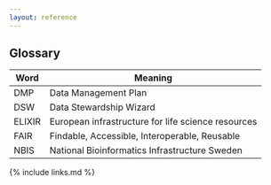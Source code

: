 ```yaml
---
layout: reference
---
```


## Glossary

| Word | Meaning |
| ---| --- |
| DMP | Data Management Plan |
| DSW | Data Stewardship Wizard |
| ELIXIR | European infrastructure for life science resources |
| FAIR | Findable, Accessible, Interoperable, Reusable |
| NBIS | National Bioinformatics Infrastructure Sweden |

{% include links.md %}
